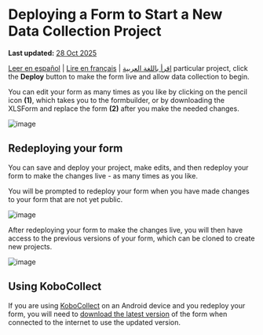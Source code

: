 # Deploying a Form to Start a New Data Collection Project
**Last updated:** <a href="https://github.com/kobotoolbox/docs/blob/050dcc9c8bfb4c528208bbe886979999037f1554/source/deploy_form_new_project.md" class="reference">28 Oct 2025</a>

<a href="es/deploy_form_new_project.html">Leer en español</a> | <a href="fr/deploy_form_new_project.html">Lire en français</a> | <a href="ar/deploy_form_new_project.html">اقرأ باللغة العربية</a>
particular project, click the **Deploy** button to make the form live and allow
data collection to begin.

You can edit your form as many times as you like by clicking on the pencil icon
**(1)**, which takes you to the formbuilder, or by downloading the XLSForm and
replace the form **(2)** after you make the needed changes.

![image](/images/deploy_form_new_project/deploy.jpg)

## Redeploying your form

You can save and deploy your project, make edits, and then redeploy your form to
make the changes live - as many times as you like.

You will be prompted to redeploy your form when you have made changes to your
form that are not yet public.

![image](/images/deploy_form_new_project/redeploy.jpg)

After redeploying your form to make the changes live, you will then have access
to the previous versions of your form, which can be cloned to create new
projects.

![image](/images/deploy_form_new_project/previous_versions.png)

## Using KoboCollect

If you are using [KoboCollect](https://support.kobotoolbox.org/kobocollect_on_android_latest.html) on an Android device and you redeploy your form,
you will need to [download the latest version](https://support.kobotoolbox.org/data_collection_kobocollect.html#downloading-forms) of the form when connected to the internet to use the updated version.
